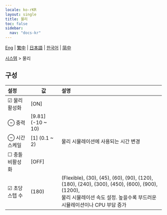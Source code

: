 ```yaml
---
locale: ko-rKR
layout: single
title: 물리
toc: false
sidebar:
  nav: "docs-kr"
---
```

[Eng](/dancexr/menu/2025.5/system/physics) | [繁中](/tw/dancexr/menu/2025.5/system/physics) | [日本語](/jp/dancexr/menu/2025.5/system/physics) | [한국어](/kr/dancexr/menu/2025.5/system/physics) | [简中](/zh/dancexr/menu/2025.5/system/physics)

[시스템](../menu#시스템) > 물리

## 구성

| 설정 | 값 | 설명 |
| :--- | --- | :--- |
| ☑ 물리 활성화 | [ON] | 
| ⊖ 중력 | [9.81] (-10 ~ 10) | 
| ⊖ 시간 스케일 | [1] (0.1 ~ 2) | 물리 시뮬레이션에 사용되는 시간 변경
| ☐ 충돌 비활성화 | [OFF] | 
| ☑ 초당 스텝 수 | (180) | (Flexible), (30), (45), (60), (90), (120), (180), (240), (300), (450), (600), (900), (1200), <br/>물리 시뮬레이션 속도 설정. 높을수록 부드러운 시뮬레이션이나 CPU 부담 증가
